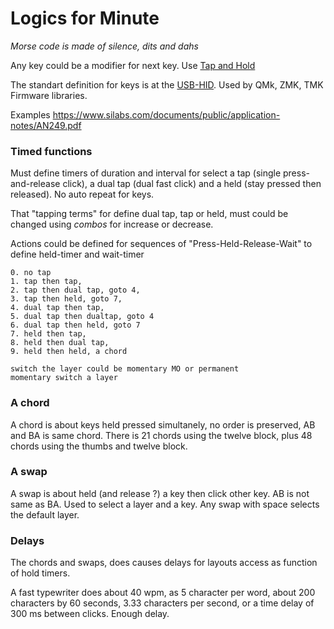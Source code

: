 
# Logics for Minute

_Morse code is made of silence, dits and dahs_

Any key could be a modifier for next key. Use [Tap and Hold](https://blog.zsa.io/tap-hold-explained/)

The standart definition for keys is at the [USB-HID](https://www.usb.org/sites/default/files/documents/hid1_11.pdf). Used by QMk, ZMK, TMK Firmware libraries.

Examples <https://www.silabs.com/documents/public/application-notes/AN249.pdf>

### Timed functions 

Must define timers of duration and interval for select a tap (single press-and-release click), a dual tap (dual fast click) and a held (stay pressed then released). No auto repeat for keys.

That "tapping terms" for define dual tap, tap or held, must could be changed using _combos_ for increase or decrease.

Actions could be defined for sequences of "Press-Held-Release-Wait" to define held-timer and wait-timer

    0. no tap
    1. tap then tap,  
    2. tap then dual tap, goto 4, 
    3. tap then held, goto 7,
    4. dual tap then tap, 
    5. dual tap then dualtap, goto 4
    6. dual tap then held, goto 7
    7. held then tap,
    8. held then dual tap,
    9. held then held, a chord

    switch the layer could be momentary MO or permanent 
    momentary switch a layer


### A chord 

A chord is about keys held pressed simultanely, no order is preserved, AB and BA is same chord. 
There is 21 chords using the twelve block, plus 48 chords using the thumbs and twelve block.

### A swap 

A swap is about held (and release ?) a key then click other key. 
AB is not same as BA. Used to select a layer and a key. 
Any swap with space selects the default layer. 

### Delays

The chords and swaps, does causes delays for layouts access as function of hold timers. 

A fast typewriter does about 40 wpm, as 5 character per word, about 200 characters by 60 seconds, 3.33 characters per second, or a time delay of 300 ms between clicks. Enough delay.
  
  
